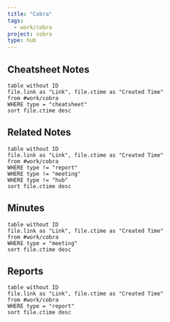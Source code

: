 ```yaml
---
title: "Cobra"
tags:
  - work/cobra
project: cobra
type: hub
---
```

## Cheatsheet Notes
```dataview
table without ID
file.link as "Link", file.ctime as "Created Time"
from #work/cobra 
WHERE type = "cheatsheet"
sort file.ctime desc
```
## Related Notes
```dataview
table without ID
file.link as "Link", file.ctime as "Created Time"
from #work/cobra 
WHERE type != "report"
WHERE type != "meeting"
WHERE type != "hub"
sort file.ctime desc
```

## Minutes
```dataview
table without ID
file.link as "Link", file.ctime as "Created Time"
from #work/cobra
WHERE type = "meeting"
sort file.ctime desc
```

## Reports
```dataview
table without ID
file.link as "Link", file.ctime as "Created Time"
from #work/cobra
WHERE type = "report"
sort file.ctime desc
```